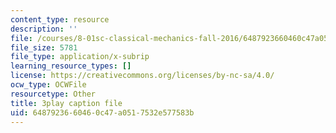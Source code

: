```yaml
---
content_type: resource
description: ''
file: /courses/8-01sc-classical-mechanics-fall-2016/6487923660460c47a0517532e577583b_QmCQUBSsKwQ.srt
file_size: 5781
file_type: application/x-subrip
learning_resource_types: []
license: https://creativecommons.org/licenses/by-nc-sa/4.0/
ocw_type: OCWFile
resourcetype: Other
title: 3play caption file
uid: 64879236-6046-0c47-a051-7532e577583b
---
```


